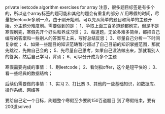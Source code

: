 private leetcode algorithm exercises for array
注意，很多题目标签是有多个的，所以这个array标签的题可能和其他的题会有重复的部分
//
用寒假的时间，尽量把leetcode多刷一点。由于刚开始刷，可以先从简单的题目和简单的主题开始，分主题分难度刷。需要做到的是：
1、争取上面三百多道题都刷完，但是不是寒假刷完，寒假先开个好头和养成习惯；
2、每道题，无论多难多简单，都把自己编写的答案和一些别人的答案写上来，写好总结反思；
3、尽量自己分析一下时间复杂度；
4、如果一些题目的知识范畴暂时超过了自己目前的知识掌握范围，那就先跳过，先做自己会的；
5、先尽量自己思考，如果自己没法做出来，那就看别人的答案，然后自己学习，背诵；
6、可以分开成为多个主题

寒假需要完成的事情：
1、刷leetcode；
2、看剑指offer，这个是短平快的；
3、看一些经典的数据结构；

后续仍需要做的事情：
1、实习
2、打比赛
3、其他的一些基础知识，如数据库、操作系统、网络等

要给自己定一个目标，刷题整个寒假至少要刷150百道题目
到了寒假结束，要有200道solved
